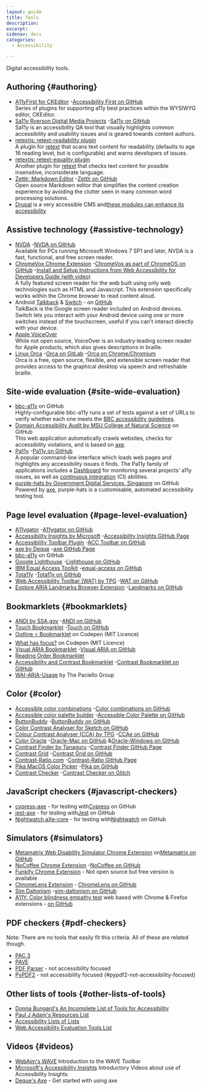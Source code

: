 ```yaml
---
layout: guide
title: Tools
description:
excerpt:
sidenav: docs
categories:
  - Accessibility

---
```


Digital accessibility tools.


## Authoring {#authoring}



*   [A11yFirst for CKEditor](http://a11yfirst.web.illinois.edu/) -[Accessibility First on GitHub](https://github.com/a11yfirst/distribution) \
Series of plugins for supporting a11y best practices within the WYSIWYG editor, CKEditor.
*   [Sa11y Ryerson Digital Media Projects](https://ryersondmp.github.io/sa11y/#install) -[Sa11y on GitHub](https://github.com/ryersondmp/sa11y) \
Sa11y is an accessibility QA tool that visually highlights common accessibility and usability issues and is geared towards content authors.
*   [retextjs: retext-readability plugin](https://github.com/retextjs/retext-readability) \
A plugin for [retext](https://github.com/retext-project/retext) that scans text content for readability (defaults to age 16 reading level, but is configurable) and warns developers of issues.
*   [retextjs: retext-equality plugin](https://github.com/retextjs/retext-equality) \
Another plugin for [retext](https://github.com/retext-project/retext) that checks text content for possible insensitive, inconsiderate language.
*   [Zettlr: Markdown Editor](https://www.zettlr.com/) -[Zettlr on GitHub](https://github.com/Zettlr/Zettlr) \
Open source Markdown editor that simplifies the content creation experience by avoiding the clutter seen in many common word processing solutions.
*   [Drupal](http://drupal.org/) is a very accessible CMS and[these modules can enhance its accessibility](https://accessibility.civicactions.com/guide/resources)


## Assistive technology {#assistive-technology}



*   [NVDA](https://www.nvaccess.org/) -[NVDA on GitHub](https://github.com/nvaccess/nvda/) \
Available for PCs running Microsoft Windows 7 SP1 and later, NVDA is a fast, functional, and free screen reader.
*   [ChromeVox Chrome Extension](https://chrome.google.com/webstore/detail/screen-reader/kgejglhpjiefppelpmljglcjbhoiplfn) -[ChromeVox as part of ChromeOS on GitHub](https://github.com/chromium/chromium/blob/master/docs/accessibility/chromevox.md) -[Install and Setup Instructions from Web Accessibility for Developers Guide (with video)](https://pressbooks.library.ryerson.ca/wafd/chapter/chromevox-screen-reader-install-and-setup/) \
A fully featured screen reader for the web built using only web technologies such as HTML and Javascript. This extension specifically works within the Chrome browser to read content aloud.
*   Android [Talkback](https://support.google.com/accessibility/android/answer/6283677?hl=en) & [Switch](https://support.google.com/accessibility/android/answer/6122836?hl=en) - on [GitHub](https://github.com/google/talkback) \
TalkBack is the Google screen reader included on Android devices. Switch lets you interact with your Android device using one or more switches instead of the touchscreen, useful if you can't interact directly with your device.
*   [Apple VoiceOver](https://www.apple.com/accessibility/vision/) \
While not open source, VoiceOver is an industry‑leading screen reader for Apple products, which also gives descriptions in braille.
*   [Linux Orca](https://help.gnome.org/users/orca/stable/index.html.en) -[Orca on GitLab](https://gitlab.gnome.org/GNOME/orca) -[Orca on Chrome/Chromium](https://wiki.gnome.org/Projects/Orca/Chromium) \
Orca is a free, open source, flexible, and extensible screen reader that provides access to the graphical desktop via speech and refreshable braille.


## Site-wide evaluation {#site-wide-evaluation}



*   [bbc-a11y](https://github.com/bbc/bbc-a11y/blob/master/guides/using/using-bbc-a11y-in-your-project.md) on GitHub \
Highly-configurable bbc-a11y runs a set of tests against a set of URLs to verify whether each one meets the [BBC accessibility guidelines](https://www.bbc.co.uk/accessibility/forproducts/guides/mobile/).
*   [Domain Accessibility Audit by MSU College of Natural Science](https://github.com/MSU-NatSci/DomainAccessibilityAudit) on GitHub \
This web application automatically crawls websites, checks for accessibility violations, and is based on [axe](https://github.com/dequelabs/axe-core).
*   [Pa11y](https://pa11y.org/) -[Pa11y on GitHub](https://github.com/pa11y) \
A popular command-line interface which loads web pages and highlights any accessibility issues it finds. The Pa11y family of applications includes a [Dashboard](https://github.com/pa11y/dashboard) for monitoring several projects' a11y issues, as well as [continuous integration](https://github.com/pa11y/pa11y-ci) (CI) abilities.
*   [purple-hats by Government Digital Services, Singapore](https://github.com/GovTechSG/purple-hats) on GitHub \
Powered by [axe](https://github.com/dequelabs/axe-core), purple-hats is a customisable, automated accessibility testing tool.


## Page level evaluation {#page-level-evaluation}



*   [A11ygator](https://a11ygator.chialab.io/) -[A11ygator on GitHub](https://github.com/chialab/a11ygator-app)
*   [Accessibility Insights by Microsoft](https://accessibilityinsights.io/) -[Accessibility Insights GitHub Page](https://github.com/microsoft/accessibility-insights-web)
*   [Accessibility Toolbar Plugin](https://webworks.ga/acc_toolbar/) -[ACC Toolbar on GitHub](https://github.com/mickidum/acc_toolbar)
*   [axe by Deque](https://www.deque.com/axe/) -[axe GitHub Page](https://github.com/dequelabs/axe-core)
*   [bbc-a11y](https://github.com/bbc/bbc-a11y/blob/master/guides/using/checking-a-website.md) on GitHub
*   [Google Lighthouse](https://developers.google.com/web/tools/lighthouse/) -[Lighthouse on GitHub](https://github.com/GoogleChrome/lighthouse)
*   [IBM Equal Access Toolkit](https://www.ibm.com/able/toolkit/) -[equal-access on GitHub](https://github.com/IBMa/equal-access)
*   [Tota11y](https://khan.github.io/tota11y/) -[Tota11y on GitHub](https://github.com/Khan/tota11y)
*   [Web Accessibility Toolbar (WAT) by TPG](https://developer.paciellogroup.com/resources/wat/) -[WAT on GitHub](https://github.com/ThePacielloGroup/WebAccessibilityToolbar)
*   [Explore ARIA Landmarks Browser Extension](http://matatk.agrip.org.uk/landmarks/) -[Landmarks on GitHub](https://github.com/matatk/landmarks)


## Bookmarklets {#bookmarklets}



*   [ANDI by SSA.gov](https://www.ssa.gov/accessibility/andi/) -[ANDI on GitHub](https://github.com/SSAgov/ANDI)
*   [Touch Bookmarklet](https://louisremi.github.io/touch-devtool/) -[Touch on GitHub](https://github.com/louisremi/touch-devtool)
*   [Outline ⭐️ Bookmarklet](https://codepen.io/svinkle/pen/grYjPa) on Codepen (MIT Licence)
*   [What has focus?](https://codepen.io/svinkle/pen/WgYRxq) on Codepen (MIT Licence)
*   [Visual ARIA Bookmarklet](https://accdc.github.io/visual-aria/github-bookmarklet/visual-aria.htm) -[Visual ARIA on GitHub](https://github.com/accdc/visual-aria)
*   [Reading Order Bookmarklet](https://adrianroselli.com/2019/04/reading-order-bookmarklet.html)
*   [Accessibility and Contrast Bookmarklet](https://ada.is/blog/2016/02/12/contrast-bookmarklet/) -[Contrast Bookmarklet on GitHub](https://github.com/AdaRoseCannon/contrast-widget)
*   [WAI-ARIA-Usage](https://github.com/ThePacielloGroup/WAI-ARIA-Usage) by The Paciello Group


## Color {#color}



*   [Accessible color combinations](https://toolness.github.io/accessible-color-matrix/) -[Color combinations on GitHub](https://github.com/toolness/accessible-color-matrix)
*   [Accessible color palette builder](https://toolness.github.io/accessible-color-matrix/) -[Accessible Color Palette on GitHub](https://github.com/toolness/accessible-color-matrix)
*   [ButtonBuddy](https://buttonbuddy.dev/) -[ButtonBuddy on GitHub](https://github.com/5t3ph/buttonbuddy)
*   [Color Contrast Analyser for Sketch on GitHub](https://github.com/getflourish/Sketch-Color-Contrast-Analyser)
*   [Colour Contrast Analyser (CCA) by TPG](https://developer.paciellogroup.com/resources/contrastanalyser/) -[CCAe on GitHub](https://github.com/ThePacielloGroup/CCAe)
*   [Color Oracle](http://colororacle.org/) -[Oracle-Mac on GitHub](https://github.com/nvkelso/color-oracle) &[Oracle-Windows on GitHub](https://github.com/nvkelso/color-oracle-java)
*   [Contrast Finder by Tanaguru](https://contrast-finder.tanaguru.com/) -[Contrast Finder GitHub Page](https://github.com/Tanaguru/Contrast-Finder)
*   [Contrast Grid](https://contrast-grid.eightshapes.com/) -[Contrast Grid on GitHub](https://github.com/EightShapes/contrast-grid)
*   [Contrast-Ratio.com](https://contrast-Ratio.com) -[Contrast-Ratio GitHub Page](https://github.com/LeaVerou/contrast-ratio)
*   [Pika MacOS Color Picker](https://superhighfives.com/pika) -[Pika on GitHub](https://github.com/superhighfives/pika)
*   [Contrast Checker](https://contrast-checker.glitch.me/) -[Contrast Checker on Glitch](https://glitch.com/edit/#!/contrast-checker?path=server.js%3A1%3A0)


## JavaScript checkers {#javascript-checkers}



*   [cypress-axe](https://github.com/component-driven/cypress-axe) - for testing with[Cypress](https://www.cypress.io/) on GitHub
*   [jest-axe](https://github.com/nickcolley/jest-axe) - for testing with[Jest](https://jestjs.io/) on GitHub
*   [Nightwatch aXe-core](https://github.com/rikki-iki/nightwatch-axe-core) - for testing with[Nightwatch](https://nightwatchjs.org/) on GitHub


## Simulators {#simulators}



*   [Metamatrix Web Disability Simulator Chrome Extension](https://chrome.google.com/webstore/detail/web-disability-simulator/olioanlbgbpmdlgjnnampnnlohigkjla) on[Metamatrix on GitHub](https://github.com/Metamatrix/web-disability-simulator)
*   [NoCoffee Chrome Extension](https://accessgarage.wordpress.com/) -[NoCoffee on GitHub](https://github.com/eeejay/NoCoffee)
*   [Funkify Chrome Extension](https://www.funkify.org/) - Not open source but free version is available
*   [ChromeLens Extension](http://chromelens.xyz/) - [ChromeLens on GitHub](https://github.com/chromelens/chromelens)
*   [Sim Daltonism](https://michelf.ca/projects/sim-daltonism/) -[sim-daltonism on GitHub](https://github.com/michelf/sim-daltonism/)
*   [A11Y: Color blindness empathy test](https://vinceumo.github.io/A11Y-Color-Blindness-Empathy-Test/) web based with Chrome & Firefox extensions - [on GitHub](https://github.com/vinceumo/A11Y-Color-Blindness-Empathy-Test-browser-extensions)


## PDF checkers {#pdf-checkers}

Note: There are no tools that easily fit this criteria. All of these are related though.



*   [PAC 3](https://www.access-for-all.ch/en/pdf-accessibility-checker.html)
*   [PAVE](https://pave-pdf.org/)
*   [PDF Parser](https://www.pdfparser.org/) - not accessibility focused
*   [PyPDF2](https://pythonhosted.org/PyPDF2/index.html) - not accessibility focused {#pypdf2-not-accessibility-focused}


## Other lists of tools {#other-lists-of-tools}



*   [Donna Bungard's An Incomplete List of Tools for Accessibility](https://docs.google.com/spreadsheets/d/1WEujpG4RNEGTcBHOwvVYsixAZPnhkcnJujVoLdMZM4o/edit?disco=AAAALK-X_iI&usp=comment_email_discussion&usp_dm=false&ts=600ee792)
*   [Paul J Adam's Resources List](https://pauljadam.com/resources.html)
*   [Accessibility Lists of Lists](https://github.com/accessibility/a11y-lists-of-lists#development-and-testing-resources)
*   [Web Accessibility Evaluation Tools List](https://www.w3.org/WAI/ER/tools/)


## Videos {#videos}



*   [WebAim's WAVE](https://webaim.org/blog/wave-webinar-and-intro-video/) Introduction to the WAVE Toolbar
*   [Microsoft's Accessibility Insights](https://www.youtube.com/channel/UCQHGtwrr3cZxC-UutftMMbw) Introductory Videos about use of Accessibility Insights
*   [Deque's Axe](https://www.youtube.com/watch?v=f_pW2EpwqG8) - Get started with using axe
